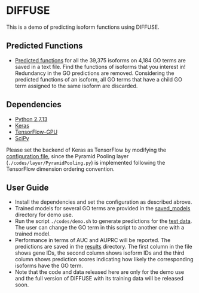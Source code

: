 # DIFFUSE

This is a demo of predicting isoform functions using DIFFUSE.

## Predicted Functions
- [Predicted functions](https://github.com/haochenucr/DIFFUSE/tree/master/results/all_predictions.txt) for all the 39,375 isoforms on 4,184 GO terms are saved in a text file. Find the functions of isoforms that you interest in! Redundancy in the GO predictions are removed. Considering the predicted functions of an isoform, all GO terms that have a child GO term assigned to the same isoform are discarded.

## Dependencies
- [Python 2.7.13](https://www.python.org/downloads/release/python-2713/)</br>
- [Keras](https://keras.io/)</br>
- [TensorFlow-GPU](https://www.tensorflow.org/)</br>
- [SciPy](https://www.scipy.org/)</br>

Please set the backend of Keras as TensorFlow by modifying the [configuration file](https://keras.io/backend/), since the Pyramid Pooling layer (`./codes/layer/PyramidPooling.py`) is implemented following the TensorFlow dimension ordering convention.</br> 

## User Guide
- Install the dependencies and set the configuration as described abrove.
- Trained models for several GO terms are provided in the [saved_models](https://github.com/haochenucr/DIFFUSE/tree/master/saved_models) directory for demo use.
- Run the script `./codes/demo.sh` to generate predictions for the [test data](https://github.com/haochenucr/DIFFUSE/tree/master/data). The user can change the GO term in this script to another one with a trained model.
- Performance in terms of AUC and AUPRC will be reported. The predictions are saved in the [results](https://github.com/haochenucr/DIFFUSE/tree/master/results) directory. The first column in the file shows gene IDs, the second column shows isoform IDs and the third column shows prediction scores indicating how likely the corresponding isoforms have the GO term.
- Note that the code and data released here are only for the demo use and the full version of DIFFUSE with its training data will be released soon.
